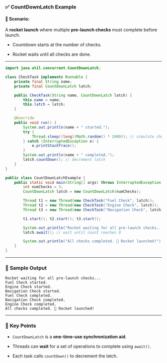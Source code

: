 ### ✅ **CountDownLatch Example**

#### 🧠 Scenario:

A **rocket launch** where multiple **pre-launch checks** must complete before launch.

- Countdown starts at the number of checks.
    
- Rocket waits until all checks are done.
    

---

```java
import java.util.concurrent.CountDownLatch;

class CheckTask implements Runnable {
    private final String name;
    private final CountDownLatch latch;

    public CheckTask(String name, CountDownLatch latch) {
        this.name = name;
        this.latch = latch;
    }

    @Override
    public void run() {
        System.out.println(name + " started.");
        try {
            Thread.sleep((long)(Math.random() * 2000)); // simulate check duration
        } catch (InterruptedException e) {
            e.printStackTrace();
        }
        System.out.println(name + " completed.");
        latch.countDown(); // decrement latch
    }
}

public class CountDownLatchExample {
    public static void main(String[] args) throws InterruptedException {
        int numChecks = 3;
        CountDownLatch latch = new CountDownLatch(numChecks);

        Thread t1 = new Thread(new CheckTask("Fuel Check", latch));
        Thread t2 = new Thread(new CheckTask("Engine Check", latch));
        Thread t3 = new Thread(new CheckTask("Navigation Check", latch));

        t1.start(); t2.start(); t3.start();

        System.out.println("Rocket waiting for all pre-launch checks...");
        latch.await(); // wait until count reaches 0

        System.out.println("All checks completed. 🚀 Rocket launched!");
    }
}
```

---

### 🧾 **Sample Output**

```
Rocket waiting for all pre-launch checks...
Fuel Check started.
Engine Check started.
Navigation Check started.
Fuel Check completed.
Navigation Check completed.
Engine Check completed.
All checks completed. 🚀 Rocket launched!
```

---

### 🧠 **Key Points**

- `CountDownLatch` is a **one-time-use synchronization aid**.
    
- Threads can **wait** for a set of operations to complete using `await()`.
    
- Each task calls `countDown()` to decrement the latch.
    